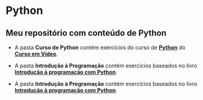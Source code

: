 # Python
Meu repositório com conteúdo de **Python**
---
* A pasta **Curso de Python** contém exercícios do curso de **[Python](https://www.youtube.com/playlist?list=PLHz_AreHm4dlKP6QQCekuIPky1CiwmdI6)** do **[Curso em Vídeo](https://www.youtube.com/user/cursosemvideo)**.

* A pasta **Introdução à Programação** contém exercícios baseados no livro **[Introdução à programação com Python](https://www.amazon.com.br/Introdu%C3%A7%C3%A3o-Programa%C3%A7%C3%A3o-com-Python-Algoritmos/dp/8575227181/ref=pd_lpo_14_img_0/130-9102576-7532062?_encoding=UTF8&pd_rd_i=8575227181&pd_rd_r=3e951030-abd7-4e63-8749-c90c23f9744d&pd_rd_w=JOhXZ&pd_rd_wg=6yS70&pf_rd_p=e7e26e7d-6256-4aae-92f9-7ffa337ed626&pf_rd_r=AR0501YQ2PJFW63FXC31&psc=1&refRID=AR0501YQ2PJFW63FXC31)**.

* A pasta **Introdução à Programação** contém exercícios baseados no livro **[Introdução à programação com Python](https://www.amazon.com.br/Programa%C3%A7%C3%A3o-em-Python-Mark-Summerfield/dp/8576083841/ref=asc_df_8576083841/?tag=googleshopp00-20&linkCode=df0&hvadid=379748659420&hvpos=&hvnetw=g&hvrand=8041418012412190256&hvpone=&hvptwo=&hvqmt=&hvdev=c&hvdvcmdl=&hvlocint=&hvlocphy=1001506&hvtargid=pla-812887615857&psc=1)**.